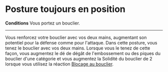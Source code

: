 # Posture toujours en position

<p><span id="ctl00_MainContent_DetailedOutput"><strong>Conditions</strong> Vous portez un bouclier.<br></span></p>
<hr>
<p>Vous renforcez votre bouclier avec vos deux mains, augmentant son potentiel pour la défense comme pour l'attaque. Dans cette posture, vous tenez le bouclier avec vos deux mains. Lorsque vous le tenez de cette façon, vous augmentez le dé de dégât de l'embossement ou des piques du bouclier d'une catégorie et vous augmentez la Solidité du bouclier de 2 lorsque vous utilisez la réaction <a href="https://2e.aonprd.com/Feats.aspx?ID=839">Blocage au bouclier</a>.&nbsp;</p>